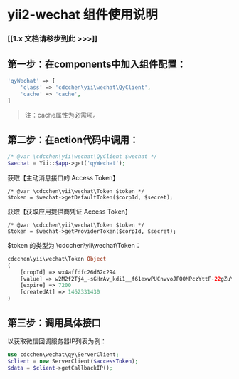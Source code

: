# yii2-wechat 组件使用说明

### [[1.x 文档请移步到此 >>>]]


## 第一步：在components中加入组件配置：

```php
'qyWechat' => [
    'class' => 'cdcchen\yii\wechat\QyClient',
    'cache' => 'cache',
]
```

> 注：cache属性为必需项。


## 第二步：在action代码中调用：

```php
/* @var \cdcchen\yii\wechat\QyClient $wechat */
$wechat = Yii::$app->get('qyWechat');
```

获取【主动消息接口的 Access Token】

```
/* @var \cdcchen\yii\wechat\Token $token */
$token = $wechat->getDefaultToken($corpId, $secret);
```

获取【获取应用提供商凭证 Access Token】

```
/* @var \cdcchen\yii\wechat\Token $token */
$token = $wechat->getProviderToken($corpId, $secret);
```


$token 的类型为 \cdcchen\yii\wechat\Token：

```php
cdcchen\yii\wechat\Token Object
(
    [cropId] => wx4affdfc26d62c294
    [value] => w2M2f2Tj4_-sGHrAv_kdi1__f61exwPUCnvvoJFQ0MPczYttF-22gZuYhV5GHQou
    [expire] => 7200
    [createdAt] => 1462331430
)
```

## 第三步：调用具体接口

以获取微信回调服务器IP列表为例：

```php
use cdcchen\wechat\qy\ServerClient;
$client = new ServerClient($accessToken);
$data = $client->getCallbackIP();
```